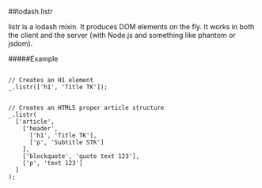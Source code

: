 ##lodash.listr

listr is a lodash mixin. It produces DOM elements on the fly. It works in both the client and the server (with Node.js and something like phantom or jsdom).


#####Example

````

// Creates an H1 element
_.listr(['h1', 'Title TK']);


// Creates an HTML5 proper article structure
_.listr(
  ['article',
    ['header',
      ['h1', 'Title TK'],
      ['p', 'Subtitle STK']
    ],
    ['blockquote', 'quote text 123'],
    ['p', 'text 123']
  ]
);

````
